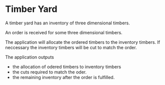 # Timber Yard

A timber yard has an inventory of three dimensional timbers.

An order is received for some three dimensional timbers.

The application will allocate the ordered timbers to the inventory timbers.  If neccessary the inventory timbers will be cut to match the order.

The application outputs

 - the allocation of odered timbers to inventory timbers
 - the cuts required to match the oder.
 - the remaining inventory after the order is fulfilled.
